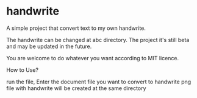 # handwrite
A simple project that convert text to my own handwrite.

The handwrite can be changed at abc directory.
The project it's still beta and may be updated in the future.

You are welcome to do whatever you want according to MIT licence.

How to Use?

run the file,
Enter the document file you want to convert to handwrite
png file with handwrite will be created at the same directory

